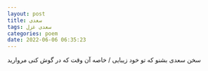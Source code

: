 ```yaml
---
layout: post
title: سعدی
tags: سعدی غزل
categories: poem
date: 2022-06-06 06:35:23
---
```


سخن سعدی بشنو که تو خود زیبایی / خاصه آن وقت که در گوش کنی مروارید
